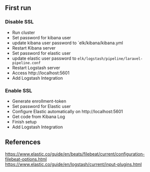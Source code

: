 ## First run

### Disable SSL
- Run cluster
- Set password for kibana user
- update kibana user password to `elk/kibana/kibana.yml
- Restart Kibana server
- Set password for elastic user
- update elastic user password to `elk/logstash/pipeline/laravel-pipeline.conf`
- Restart Logstash server
- Access http://localhost:5601
- Add Logstash Integration

### Enable SSL
- Generate enrollment-token
- Set password for Elastic user
- Configure Elastic automatically on http://localhost:5601
- Get code from Kibana Log
- Finish setup
- Add Logstash Integration

## References

https://www.elastic.co/guide/en/beats/filebeat/current/configuration-filebeat-options.html
https://www.elastic.co/guide/en/logstash/current/input-plugins.html
